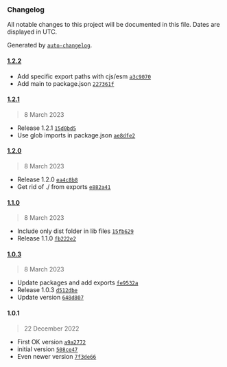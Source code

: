 ### Changelog

All notable changes to this project will be documented in this file. Dates are displayed in UTC.

Generated by [`auto-changelog`](https://github.com/CookPete/auto-changelog).

#### [1.2.2](https://github.com/yamiteru/ueve/compare/1.2.1...1.2.2)

- Add specific export paths with cjs/esm [`a3c9070`](https://github.com/yamiteru/ueve/commit/a3c9070f23df665b458d7a392929743b1b3bcedf)
- Add main to package.json [`227361f`](https://github.com/yamiteru/ueve/commit/227361fbbf0ab7c00b08369758862abc02678a3e)

#### [1.2.1](https://github.com/yamiteru/ueve/compare/1.2.0...1.2.1)

> 8 March 2023

- Release 1.2.1 [`15d0bd5`](https://github.com/yamiteru/ueve/commit/15d0bd543733f1d9eb433c9fa0a29b6bc7c839c9)
- Use glob imports in package.json [`ae8dfe2`](https://github.com/yamiteru/ueve/commit/ae8dfe2f6ebc17f5fab579bb3f75d75cadfcbf51)

#### [1.2.0](https://github.com/yamiteru/ueve/compare/1.1.0...1.2.0)

> 8 March 2023

- Release 1.2.0 [`ea4c8b8`](https://github.com/yamiteru/ueve/commit/ea4c8b82f6e7d4518dbb672553b178ff974d8426)
- Get rid of ./ from exports [`e882a41`](https://github.com/yamiteru/ueve/commit/e882a41a0ba1627c7bc850e5d2b5c54dbb44ba11)

#### [1.1.0](https://github.com/yamiteru/ueve/compare/1.0.3...1.1.0)

> 8 March 2023

- Include only dist folder in lib files [`15fb629`](https://github.com/yamiteru/ueve/commit/15fb629d59a12ec6634e7b79e0c3aab9b40d28f5)
- Release 1.1.0 [`fb222e2`](https://github.com/yamiteru/ueve/commit/fb222e21dfebaba25a71b3728b14057f99541c9b)

#### [1.0.3](https://github.com/yamiteru/ueve/compare/1.0.1...1.0.3)

> 8 March 2023

- Update packages and add exports [`fe9532a`](https://github.com/yamiteru/ueve/commit/fe9532a16f2d2e565c418b83b791ee08d0f9bf11)
- Release 1.0.3 [`d512dbe`](https://github.com/yamiteru/ueve/commit/d512dbe26eee56d5ecc6b82e2b2205c3c2a495b4)
- Update version [`648d807`](https://github.com/yamiteru/ueve/commit/648d80752213fcbde539ea4a85c066f46acdd6e3)

#### 1.0.1

> 22 December 2022

- First OK version [`a9a2772`](https://github.com/yamiteru/ueve/commit/a9a2772447e3448a01672ef6ab5ba4cfde8f2330)
- initial version [`508ce47`](https://github.com/yamiteru/ueve/commit/508ce47f2b798c3090ce590e64cb1f073a5b254c)
- Even newer version [`7f3de66`](https://github.com/yamiteru/ueve/commit/7f3de6660777db3daa37dd09f84fc595259361af)
